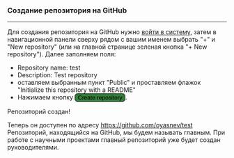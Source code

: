 ### Создание репозитория на GitHub 

---

Для создания репозитория на GitHub нужно [войти в систему](https://github.com/), затем в навигационной панели сверху рядом с вашим именем выбрать "+" и "New repository" (или на главной странице зеленая кнопка "+ New repository"). Далее заполняем поля: 
- Repository name: test 
- Description: Test repository 
- оставляем выбранным пункт "Public" и проставляем флажок "Initialize this repository with a README" 
- Нажимаем кнопку <button style="background-color: #347d39;border-radius: 6px; border: 1px solid;">Create repository</button>. 

Репозиторий создан! 

Теперь он доступен по адресу  https://github.com/oyasnev/test Репозиторий, находящийся на GitHub, мы будем называть главным. При работе с научными проектами главный репозиторий уже будет создан руководителями. 